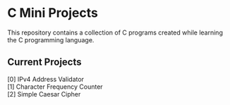 # C Mini Projects

This repository contains a collection of C programs created while learning the C programming language.

## Current Projects

[0] IPv4 Address Validator  
[1] Character Frequency Counter  
[2] Simple Caesar Cipher 